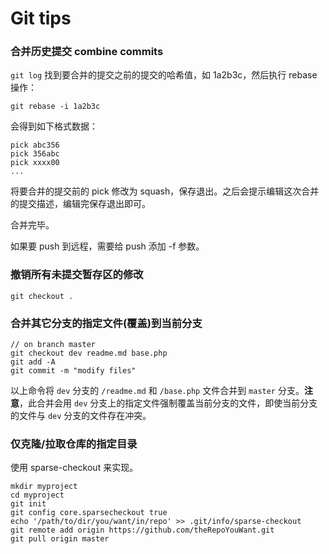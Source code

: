 # Git tips

### 合并历史提交 combine commits

`git log` 找到要合并的提交之前的提交的哈希值，如 1a2b3c，然后执行 rebase 操作：

`git rebase -i 1a2b3c`

会得到如下格式数据：

```
pick abc356
pick 356abc
pick xxxx00
...
```

将要合并的提交前的 pick 修改为 squash，保存退出。之后会提示编辑这次合并的提交描述，编辑完保存退出即可。

合并完毕。

如果要 push 到远程，需要给 push 添加 -f 参数。

### 撤销所有未提交暂存区的修改

`git checkout .`

### 合并其它分支的指定文件(覆盖)到当前分支

```
// on branch master
git checkout dev readme.md base.php
git add -A
git commit -m "modify files"
```

以上命令将 `dev` 分支的 `/readme.md` 和 `/base.php` 文件合并到 `master` 分支。**注意**，此合并会用 `dev` 分支上的指定文件强制覆盖当前分支的文件，即使当前分支的文件与 `dev` 分支的文件存在冲突。

### 仅克隆/拉取仓库的指定目录

使用 sparse-checkout 来实现。

```
mkdir myproject
cd myproject
git init
git config core.sparsecheckout true
echo '/path/to/dir/you/want/in/repo' >> .git/info/sparse-checkout
git remote add origin https://github.com/theRepoYouWant.git
git pull origin master
```
